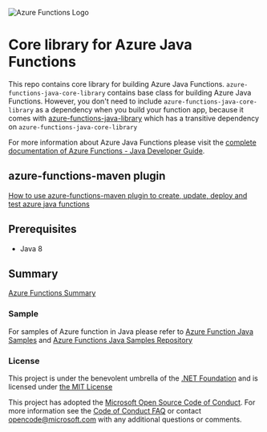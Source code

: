 ![Azure Functions Logo](https://raw.githubusercontent.com/Azure/azure-functions-cli/master/src/Azure.Functions.Cli/npm/assets/azure-functions-logo-color-raster.png)

# Core library for Azure Java Functions
This repo contains core library for building Azure Java Functions. `azure-functions-java-core-library` contains base class for building Azure Java Functions. 
However, you don't need to include `azure-functions-java-core-library` as a dependency when you build your function app, because it comes with [azure-functions-java-library](https://github.com/Azure/azure-functions-java-library)
which has a transitive dependency on `azure-functions-java-core-library`

For more information about Azure Java Functions please visit the [complete documentation of Azure Functions - Java Developer Guide](https://docs.microsoft.com/en-us/azure/azure-functions/functions-reference-java).

## azure-functions-maven plugin
[How to use azure-functions-maven plugin to create, update, deploy and test azure java functions](https://docs.microsoft.com/en-us/java/api/overview/azure/maven/azure-functions-maven-plugin/readme?view=azure-java-stable)

## Prerequisites

* Java 8

## Summary

[Azure Functions Summary](https://github.com/Azure/azure-functions-java-library#summary)

### Sample

For samples of Azure function in Java please refer to [Azure Function Java Samples](https://github.com/Azure/azure-functions-java-library#sample)
and [Azure Functions Java Samples Repository](https://github.com/Azure-Samples/azure-functions-samples-java)

### License

This project is under the benevolent umbrella of the [.NET Foundation](http://www.dotnetfoundation.org/) and is licensed under [the MIT License](LICENSE.txt)

This project has adopted the [Microsoft Open Source Code of Conduct](https://opensource.microsoft.com/codeofconduct/). For more information see the [Code of Conduct FAQ](https://opensource.microsoft.com/codeofconduct/faq/) or contact [opencode@microsoft.com](mailto:opencode@microsoft.com) with any additional questions or comments.
